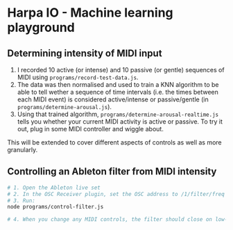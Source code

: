 # Harpa IO - Machine learning playground

## Determining intensity of MIDI input

1. I recorded 10 active (or intense) and 10 passive (or gentle) sequences of MIDI using `programs/record-test-data.js`.
2. The data was then normalised and used to train a KNN algorithm to be able to tell wether a sequence of time intervals (i.e. the times between each MIDI event) is considered active/intense or passive/gentle (in `programs/determine-arousal.js`).
3. Using that trained algorithm, `programs/determine-arousal-realtime.js` tells you whether your current MIDI activity is active or passive. To try it out, plug in some MIDI controller and wiggle about.

This will be extended to cover different aspects of controls as well as more granularly.

## Controlling an Ableton filter from MIDI intensity

```sh
# 1. Open the Ableton live set
# 2. In the OSC Receiver plugin, set the OSC address to /1/filter/freq
# 3. Run:
node programs/control-filter.js

# 4. When you change any MIDI controls, the filter should close on low-intensity input and open up on high-intensity input.
```
